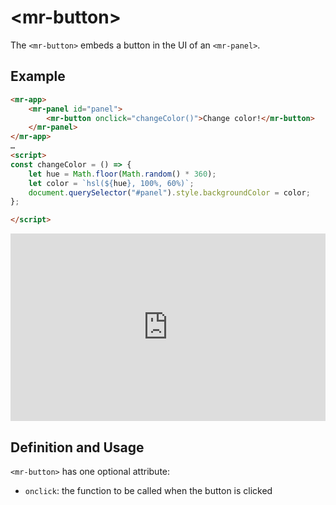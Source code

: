 # &lt;mr-button&gt;

The `<mr-button>` embeds a button in the UI of an `<mr-panel>`.

## Example

```html
<mr-app>
    <mr-panel id="panel">
        <mr-button onclick="changeColor()">Change color!</mr-button>
    </mr-panel>
</mr-app>
…
<script>
const changeColor = () => {
    let hue = Math.floor(Math.random() * 360);
    let color = `hsl(${hue}, 100%, 60%)`;
    document.querySelector("#panel").style.backgroundColor = color;
};

</script>
```

<iframe height="300" style="width: 100%;" scrolling="no" title="mr-button" src="https://codepen.io/lobau/embed/mdoqLOd?default-tab=result" frameborder="no" loading="lazy" allowtransparency="true" allowfullscreen="true"></iframe>


## Definition and Usage

`<mr-button>` has one optional attribute:

* `onclick`: the function to be called when the button is clicked
